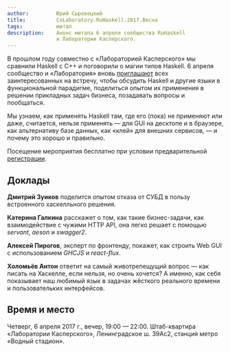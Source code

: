 ```yaml
---
author:         Юрий Сыровецкий
title:          CoLaboratory.RuHaskell.2017.Весна
tags:           митап
description:    Анонс митапа 6 апреля сообщества RuHaskell
                и Лаборатории Касперского.
---
```


В прошлом году совместно с «Лабораторией Касперского» мы сравнили Haskell с C++
и поговорили о магии типов Haskell.
6 апреля сообщество и «Лаборатория» вновь
[приглашают](https://events.kaspersky.com/event/ruhaskell2)
всех заинтересованных на встречу,
чтобы обсудить Haskell и другие языки в функциональной парадигме,
поделиться опытом их применения в решении прикладных задач бизнеса,
позадавать вопросы и пообщаться.

Мы узнаем, как применять Haskell там, где его (пока) не применяют или даже,
считается, нельзя применять —
для GUI на десктопе и в браузере, как альтернативу базе данных,
как «клей» для внешних сервисов, — и почему это хорошо и правильно.

Посещение мероприятия бесплатно при условии предварительной
[регистрации](https://events.kaspersky.com/event/ruhaskell2).

## Доклады

**Дмитрий Зуиков** поделится опытом отказа от СУБД
в пользу встроенного хаскелльного решения.

**Катерина Галкина** расскажет о том, как такие бизнес-задачи,
как взаимодействие с чужими HTTP API,
она легко решает с помощью _servant_, _aeson_ и _swagger2_.

**Алексей Пирогов**, эксперт по фронтенду, покажет,
как строить Web GUI с использованием _GHCJS_ и _react-flux_.

**Холомьёв Антон** ответит на самый животрепещущий вопрос —
как писать на Хаскелле, если нельзя, но очень хочется?
А именно, как себя показывает наш любимый язык
в задачах жёсткого реального времени и пользовательких интерфейсов.

## Время и место

Четверг, 6 апреля 2017 г., вечер, 19:00 — 22:00.
Штаб-квартира «Лаборатории Касперского», Ленинградское ш. 39Ас2,
станция метро «Водный стадион».
